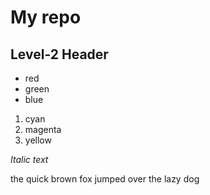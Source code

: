 # My repo

## Level-2 Header

- red
- green
- blue

1. cyan
2. magenta
3. yellow

*Italic text*


the quick brown fox jumped over the lazy dog
